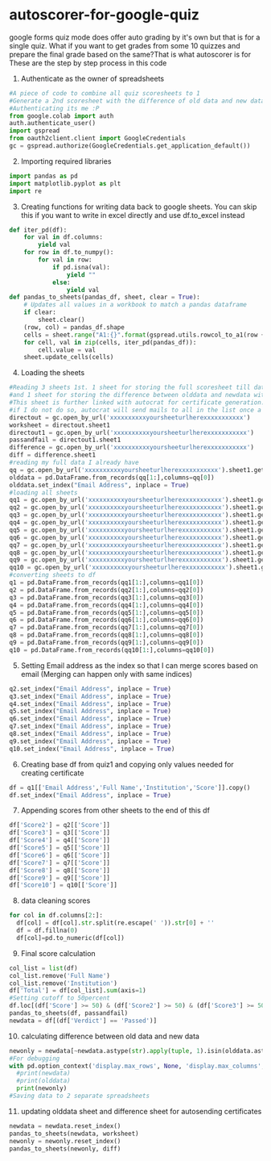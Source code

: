 # autoscorer-for-google-quiz
google forms quiz mode does offer auto grading by it's own but that is for a single quiz. What if you want to get grades from some 10 quizzes and prepare the final grade based on the same?That is what autoscorer is for
These are the step by step process in this code
1. Authenticate as the owner of spreadsheets

```python
#A piece of code to combine all quiz scoresheets to 1
#Generate a 2nd scoresheet with the difference of old data and new data
#Authenticating its me :P
from google.colab import auth
auth.authenticate_user()
import gspread
from oauth2client.client import GoogleCredentials
gc = gspread.authorize(GoogleCredentials.get_application_default())
```

2. Importing required libraries
```python
import pandas as pd
import matplotlib.pyplot as plt
import re
```
3. Creating functions for writing data back to google sheets. You can skip this if you want to write in excel directly and use df.to_excel instead 
```python
def iter_pd(df):
    for val in df.columns:
        yield val
    for row in df.to_numpy():
        for val in row:
            if pd.isna(val):
                yield ""
            else:
                yield val
def pandas_to_sheets(pandas_df, sheet, clear = True):
    # Updates all values in a workbook to match a pandas dataframe
    if clear:
        sheet.clear()
    (row, col) = pandas_df.shape
    cells = sheet.range("A1:{}".format(gspread.utils.rowcol_to_a1(row + 1, col)))
    for cell, val in zip(cells, iter_pd(pandas_df)):
        cell.value = val
    sheet.update_cells(cells)
```
4. Loading the sheets
```python
#Reading 3 sheets 1st. 1 sheet for storing the full scoresheet till data (olddata), 1 sheet for storing only passed cases
#and 1 sheet for storing the difference between olddata and newdata with a whether passed or not mask.
#This sheet is further linked with autocrat for certificate generation. I have made this difference sheet just coz,
#if I do not do so, autocrat will send mails to all in the list once a new person has completed the course.
directout = gc.open_by_url('xxxxxxxxxxyoursheeturlherexxxxxxxxxxx')
worksheet = directout.sheet1
directout1 = gc.open_by_url('xxxxxxxxxxyoursheeturlherexxxxxxxxxxx')
passandfail = directout1.sheet1
difference = gc.open_by_url('xxxxxxxxxxyoursheeturlherexxxxxxxxxxx')
diff = difference.sheet1
#reading my full data I already have
qq = gc.open_by_url('xxxxxxxxxxyoursheeturlherexxxxxxxxxxx').sheet1.get_all_values()
olddata = pd.DataFrame.from_records(qq[1:],columns=qq[0])
olddata.set_index("Email Address", inplace = True)
#loading all sheets
qq1 = gc.open_by_url('xxxxxxxxxxyoursheeturlherexxxxxxxxxxx').sheet1.get_all_values()
qq2 = gc.open_by_url('xxxxxxxxxxyoursheeturlherexxxxxxxxxxx').sheet1.get_all_values()
qq3 = gc.open_by_url('xxxxxxxxxxyoursheeturlherexxxxxxxxxxx').sheet1.get_all_values()
qq4 = gc.open_by_url('xxxxxxxxxxyoursheeturlherexxxxxxxxxxx').sheet1.get_all_values()
qq5 = gc.open_by_url('xxxxxxxxxxyoursheeturlherexxxxxxxxxxx').sheet1.get_all_values()
qq6 = gc.open_by_url('xxxxxxxxxxyoursheeturlherexxxxxxxxxxx').sheet1.get_all_values()
qq7 = gc.open_by_url('xxxxxxxxxxyoursheeturlherexxxxxxxxxxx').sheet1.get_all_values()
qq8 = gc.open_by_url('xxxxxxxxxxyoursheeturlherexxxxxxxxxxx').sheet1.get_all_values()
qq9 = gc.open_by_url('xxxxxxxxxxyoursheeturlherexxxxxxxxxxx').sheet1.get_all_values()
qq10 = gc.open_by_url('xxxxxxxxxxyoursheeturlherexxxxxxxxxxx').sheet1.get_all_values()
#converting sheets to df
q1 = pd.DataFrame.from_records(qq1[1:],columns=qq1[0])
q2 = pd.DataFrame.from_records(qq2[1:],columns=qq2[0])
q3 = pd.DataFrame.from_records(qq3[1:],columns=qq3[0])
q4 = pd.DataFrame.from_records(qq4[1:],columns=qq4[0])
q5 = pd.DataFrame.from_records(qq5[1:],columns=qq5[0])
q6 = pd.DataFrame.from_records(qq6[1:],columns=qq6[0])
q7 = pd.DataFrame.from_records(qq7[1:],columns=qq7[0])
q8 = pd.DataFrame.from_records(qq8[1:],columns=qq8[0])
q9 = pd.DataFrame.from_records(qq9[1:],columns=qq9[0])
q10 = pd.DataFrame.from_records(qq10[1:],columns=qq10[0])
```
5. Setting Email address as the index so that I can merge scores based on email (Merging can happen only with same indices)
```python
q2.set_index("Email Address", inplace = True)
q3.set_index("Email Address", inplace = True)
q4.set_index("Email Address", inplace = True)
q5.set_index("Email Address", inplace = True)
q6.set_index("Email Address", inplace = True)
q7.set_index("Email Address", inplace = True)
q8.set_index("Email Address", inplace = True)
q9.set_index("Email Address", inplace = True)
q10.set_index("Email Address", inplace = True)
```

6. Creating base df from quiz1 and copying only values needed for creating certificate
```python
df = q1[['Email Address','Full Name','Institution','Score']].copy()
df.set_index("Email Address", inplace = True)
```

7. Appending scores from other sheets to the end of this df
```python
df['Score2'] = q2[['Score']]
df['Score3'] = q3[['Score']]
df['Score4'] = q4[['Score']]
df['Score5'] = q5[['Score']]
df['Score6'] = q6[['Score']]
df['Score7'] = q7[['Score']]
df['Score8'] = q8[['Score']]
df['Score9'] = q9[['Score']]
df['Score10'] = q10[['Score']]
```

8. data cleaning scores
```python
for col in df.columns[2:]:
  df[col] = df[col].str.split(re.escape(' ')).str[0] + ''
  df = df.fillna(0)
  df[col]=pd.to_numeric(df[col])
```

9. Final score calculation
```python
col_list = list(df)
col_list.remove('Full Name')
col_list.remove('Institution')
df['Total'] = df[col_list].sum(axis=1)
#Setting cutoff to 50percent
df.loc[(df['Score'] >= 50) & (df['Score2'] >= 50) & (df['Score3'] >= 50) & (df['Score4'] >= 50) & (df['Score5'] >= 50) & (df['Score6'] >= 50) & (df['Score7'] >= 50) & (df['Score8'] >= 50) & (df['Score9'] >= 50) & (df['Score10'] >= 50) ,'Verdict'] = 'Passed'
pandas_to_sheets(df, passandfail)
newdata = df[(df['Verdict'] == 'Passed')]
```

10. calculating difference between old data and new data
```python
newonly = newdata[~newdata.astype(str).apply(tuple, 1).isin(olddata.astype(str).apply(tuple, 1))]
#For debugging
with pd.option_context('display.max_rows', None, 'display.max_columns', None):
  #print(newdata)
  #print(olddata)
  print(newonly)
#Saving data to 2 separate spreadsheets
```
11. updating olddata sheet and difference sheet for autosending certificates
```python
newdata = newdata.reset_index()
pandas_to_sheets(newdata, worksheet)
newonly = newonly.reset_index()
pandas_to_sheets(newonly, diff)
```
